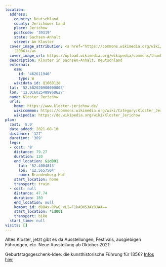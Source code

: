 ```yaml
---
location:
  address:
    country: Deutschland
    county: Jerichower Land
    place: Jerichow
    postcode: '39319'
    state: Sachsen-Anhalt
    street: Am Kloster
  cover_image_attribution: <a href="https://commons.wikimedia.org/wiki/File:Kloster_Jericho2.jpg">Ingo2802
    (2006)</a>
  cover_image_url: https://upload.wikimedia.org/wikipedia/commons/thumb/2/29/Kloster_Jericho2.jpg/600px-a.jpg
  description: Kloster in Sachsen-Anhalt, Deutschland
  external:
    osm:
      id: '462611946'
      type: W
    wikidata_id: Q1660128
  lat: '52.502020900000005'
  lon: '12.016025409968627'
  name: Kloster Jerichow
  urls:
    home: https://www.kloster-jerichow.de/
    wikicommon: https://commons.wikimedia.org/wiki/Category:Kloster_Jerichow
    wikipedia: https://de.wikipedia.org/wiki/Kloster_Jerichow
plan:
  cost: '8.0'
  date_added: 2021-08-10
  distance: '127'
  duration: '309'
  legs:
  - cost: '8'
    distance: 79.27
    duration: 120
    end_location: &id001
      lat: '52.4004813'
      lon: '12.5657504'
      name: Brandenburg Hbf
    start_location: home
    transport: train
  - cost: null
    distance: 47.74
    duration: 189
    end_location: null
    komoot_id: d08Ax-RPwC_vLI=F1kABN53AY0JAA==
    start_location: *id001
    transport: bike
  start_time: null
visits: []
---
```


Altes Kloster, jetzt gibt es da Ausstellungen, Festivals, ausgiebigen Führungen, etc. Neue Ausstellung ab Oktober 2021!

Geburtstagsgeschenk-Idee: die kunsthistorische Führung für 135€? [Infos hier](https://www.kloster-jerichow.de/93/besucherservice/preise)
